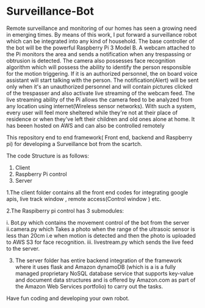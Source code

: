 # Surveillance-Bot

Remote surveillance and monitoring of our homes has seen a growing need in emerging times. By means of this work, I put forward a surveillance robot which can be integrated into any kind of household. The base controller of the bot will be the powerful Raspberry Pi 3 Model B. A webcam attached to the Pi monitors the area and sends a notification when any trespassing or obtrusion is detected. The camera also possesses face recognition algorithm which will possess the ability to identify the person responsible for the motion triggering. If it is an authorized personnel, the on board voice assistant will start talking with the person. The notification(Alert) will be sent only when it's an unauthorized personnel and will contain pictures clicked of the trespasser and also activate live streaming of the webcam feed. The live streaming ability of the Pi allows the camera feed to be analyzed from any location using internet(Wireless sensor networks). With such a system, every user will feel more sheltered while they're not at their place of residence or when they've left their children and old ones alone at home. It has beeen hosted on AWS and can also be controlled remotely 

This repository end to end framework( Front end, backend and Raspberry pi) for developing a Surveillance bot from the scartch. 


The code Structure is as follows:
1. Client
2. Raspberry Pi control
3. Server


1.The client folder contains all the front end codes for integrating google apis, live track window , remote access(Control window ) etc. 

2.The Raspiberry pi control has 3 submodules:

i. Bot.py which contains the movement control of the bot from the server
ii.camera.py which Takes a photo when the range of the ultrasoic sensor is less than 20cm i.e when motion is detected and then the photo is uploaded to AWS S3 for face recognition. 
iii. livestream.py which sends the live feed to the server. 


3. The server folder has entire backend integration of the framework where it uses flask and Amazon dynamoDB (which is a is a fully managed proprietary NoSQL database service that supports key-value and document data structures and is offered by Amazon.com as part of the Amazon Web Services portfolio) to carry out the tasks. 

Have fun coding and developing your own robot. 
